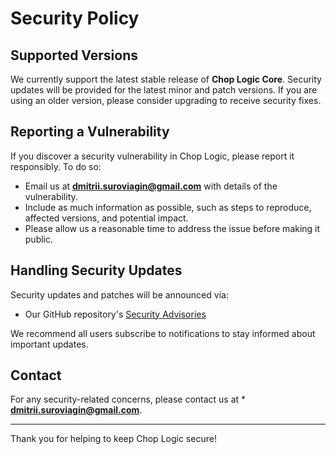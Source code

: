 # Security Policy

## Supported Versions

We currently support the latest stable release of **Chop Logic Core**. Security updates will be provided for the
latest minor
and patch versions. If you are using an older version, please consider upgrading to receive security fixes.

## Reporting a Vulnerability

If you discover a security vulnerability in Chop Logic, please report it responsibly. To do so:

- Email us at **[dmitrii.suroviagin@gmail.com](mailto:dmitrii.suroviagin@gmail.com)** with details of the vulnerability.
- Include as much information as possible, such as steps to reproduce, affected versions, and potential impact.
- Please allow us a reasonable time to address the issue before making it public.

## Handling Security Updates

Security updates and patches will be announced via:

- Our GitHub repository's [Security Advisories](https://github.com/SavouryGin/chop-logic-core/security)

We recommend all users subscribe to notifications to stay informed about important updates.

## Contact

For any security-related concerns, please contact us at \*
**[dmitrii.suroviagin@gmail.com](mailto:dmitrii.suroviagin@gmail.com)**.

---

Thank you for helping to keep Chop Logic secure!
